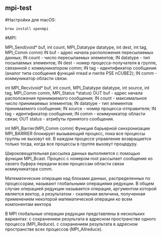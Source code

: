 ## mpi-test

#Настройки для macOS:

`brew install openmpi`

#MPI:

MPI_Send(void* buf, int count, MPI_Datatype datatype, int dest, int tag, MPI_Comm comm)
IN buf	-	адрес начала расположения пересылаемых данных;
IN count	-	число пересылаемых элементов;
IN datatype	-	тип посылаемых элементов;
IN dest	-	номер процесса-получателя в группе, связанной с коммуникатором comm;
IN tag	-	идентификатор сообщения (аналог типа сообщения функций nread и nwrite PSE nCUBE2);
IN comm	-	коммуникатор области связи.


int MPI_Recv(void* buf, int count, MPI_Datatype datatype, int source, int tag, MPI_Comm comm, MPI_Status *status)
OUT	buf	-	адрес начала расположения принимаемого сообщения;
IN	count	-	максимальное число принимаемых элементов;
IN	datatype	-	тип элементов принимаемого сообщения;
IN	source	-	номер процесса-отправителя;
IN	tag	-	идентификатор сообщения;
IN	comm	-	коммуникатор области связи;
OUT	status	-	атрибуты принятого сообщения.


int MPI_Barrier(MPI_Comm comm)
Функция барьерной синхронизации MPI_BARRIER блокирует вызывающий процесс, пока все процессы группы не вызовут её.
В каждом процессе управление возвращается только тогда, когда все процессы в группе вызовут процедуру.

Широковещательная рассылка данных выполняется с помощью функции MPI_Bcast. Процесс с номером root рассылает сообщение
из своего буфера передачи всем процессам области связи коммуникатора comm.

Математические операции над блоками данных, распределенных по процессорам, называют глобальными операциями редукции.
В общем случае операцией редукции называется операция, аргументом которой является вектор,
а результатом - скалярная величина, полученная применением некоторой математической операции ко всем компонентам вектора

В MPI глобальные операции редукции представлены в нескольких вариантах:
с сохранением результата в адресном пространстве одного процесса (MPI_Reduce).
с сохранением результата в адресном пространстве всех процессов (MPI_Allreduce).